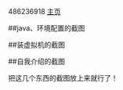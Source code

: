 486236918 <a href="https://github.com/486236918/" target="_blank">主页</a>


##java、环境配置的截图

##装虚拟机的截图

##自我介绍的截图

把这几个东西的截图放上来就行了！
